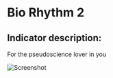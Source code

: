 # Bio Rhythm 2 #
## Indicator description: ##
For the pseudoscience lover in you

![Screenshot](/../master/ScreenShots/BioRhythm2_Ind.jpg?raw=true "eKamWhere")
